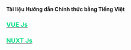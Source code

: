 **Tài liệu Hướng dẫn Chính thức bằng Tiếng Việt**

<a href="https://nuxt-vue-docs-vi.vercel.app/vue/guide/introduction" target="_blank">
    <h3 style="color: #00dc82; font-weight: bold">VUE Js</h3>
</a>


<a href="https://nuxt-vue-docs-vi.vercel.app/nuxt/get_started/introduction" target="_blank">
    <h3 style="color: #00dc82; font-weight: bold">NUXT Js</h3>
</a>
